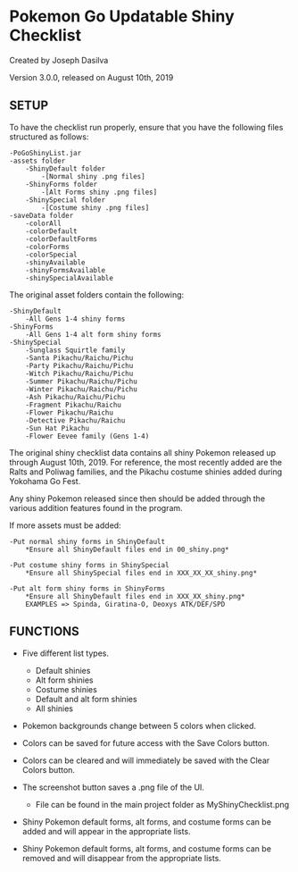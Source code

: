 # Pokemon Go Updatable Shiny Checklist

Created by Joseph Dasilva

Version 3.0.0, released on August 10th, 2019

## SETUP
To have the checklist run properly, ensure that you have
the following files structured as follows:

    -PoGoShinyList.jar
    -assets folder
        -ShinyDefault folder
            -[Normal shiny .png files]
        -ShinyForms folder
            -[Alt Forms shiny .png files]
        -ShinySpecial folder
            -[Costume shiny .png files]
    -saveData folder
        -colorAll
        -colorDefault
        -colorDefaultForms
        -colorForms
        -colorSpecial
        -shinyAvailable
        -shinyFormsAvailable
        -shinySpecialAvailable

The original asset folders contain the following:

    -ShinyDefault
        -All Gens 1-4 shiny forms
    -ShinyForms
        -All Gens 1-4 alt form shiny forms
    -ShinySpecial
        -Sunglass Squirtle family
        -Santa Pikachu/Raichu/Pichu
        -Party Pikachu/Raichu/Pichu
        -Witch Pikachu/Raichu/Pichu
        -Summer Pikachu/Raichu/Pichu
        -Winter Pikachu/Raichu/Pichu
        -Ash Pikachu/Raichu/Pichu
        -Fragment Pikachu/Raichu
        -Flower Pikachu/Raichu
        -Detective Pikachu/Raichu
        -Sun Hat Pikachu
        -Flower Eevee family (Gens 1-4)

The original shiny checklist data contains all shiny
Pokemon released up through August 10th, 2019. For 
reference, the most recently added are the Ralts and
Poliwag families, and the Pikachu costume shinies added
during Yokohama Go Fest.

Any shiny Pokemon released since then should be
added through the various addition features found in the
program.

If more assets must be added:

    -Put normal shiny forms in ShinyDefault
        *Ensure all ShinyDefault files end in 00_shiny.png*
        
    -Put costume shiny forms in ShinySpecial
        *Ensure all ShinySpecial files end in XXX_XX_XX_shiny.png*
         
    -Put alt form shiny forms in ShinyForms
        *Ensure all ShinyDefault files end in XXX_XX_shiny.png*
        EXAMPLES => Spinda, Giratina-O, Deoxys ATK/DEF/SPD

## FUNCTIONS
- Five different list types.
   - Default shinies
   - Alt form shinies
   - Costume shinies
   - Default and alt form shinies
   - All shinies

- Pokemon backgrounds change between 5 colors when clicked.

- Colors can be saved for future access with the Save 
  Colors button.

- Colors can be cleared and will immediately be saved with
  the Clear Colors button.

- The screenshot button saves a .png file of the UI.
   - File can be found in the main project folder as MyShinyChecklist.png

- Shiny Pokemon default forms, alt forms, and costume forms
  can be added and will appear in the appropriate lists.
  
- Shiny Pokemon default forms, alt forms, and costume forms
  can be removed and will disappear from the appropriate
  lists.
